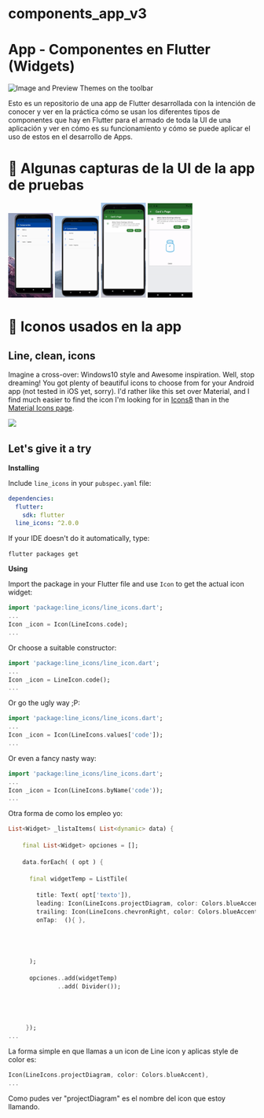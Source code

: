 # components_app_v3

# App - Componentes en Flutter (Widgets)

![Image and Preview Themes on the toolbar](https://www.hostgator.mx/blog/wp-content/uploads/2020/06/08-junho-Flutter.png) 

Esto es un repositorio de una app de Flutter desarrollada con la intención de conocer y ver en la práctica cómo se usan los diferentes tipos de componentes que hay en Flutter para el armado de toda la UI de una aplicación y ver en cómo es su funcionamiento y cómo se puede  aplicar el uso de estos en el desarrollo de Apps.

# 🚩 Algunas capturas de la UI de la app de pruebas


<img src="lib\data\pictures\JSONRead.jpg" width="18%"></img> 
<img src="lib\data\pictures\IconsNew.jpg" width="18%"></img> 
<img src="lib\data\pictures\CardsPageModel1.jpg" width="18%"></img>
<img src="lib\data\pictures\FadeInImageDEMO.gif" width="18%"></img>


# 🎈 Iconos usados en la app

## Line, clean, icons

Imagine a cross-over: Windows10 style and Awesome inspiration. Well, stop dreaming! You got plenty of beautiful icons to choose from for your Android app (not tested in iOS yet, sorry). I'd rather like this set over Material, and I find much easier to find the icon I'm looking for in [Icons8](https://icons8.com/line-awesome) than in the [Material Icons page](https://material.io/tools/icons/?style=baseline).

[<img src="https://maxcdn.icons8.com/app/uploads/2016/01/line-vs-font-awesome-header-2.0.png" />](https://maxcdn.icons8.com/app/uploads/2016/01/line-vs-font-awesome-header-2.0.png)

## Let's give it a try

**Installing**

Include `line_icons` in your `pubspec.yaml` file:

```yaml
dependencies:
  flutter:
    sdk: flutter
  line_icons: ^2.0.0
```

If your IDE doesn't do it automatically, type:

`flutter packages get`

**Using**

Import the package in your Flutter file and use `Icon` to get the actual icon widget:

```dart
import 'package:line_icons/line_icons.dart';
...
Icon _icon = Icon(LineIcons.code);
...
```

Or choose a suitable constructor:

```dart
import 'package:line_icons/line_icon.dart';
...
Icon _icon = LineIcon.code();
...
```

Or go the ugly way ;P:

```dart
import 'package:line_icons/line_icons.dart';
...
Icon _icon = Icon(LineIcons.values['code']);
...
```

Or even a fancy nasty way:

```dart
import 'package:line_icons/line_icons.dart';
...
Icon _icon = Icon(LineIcons.byName('code'));
...
```


Otra forma de como los empleo yo:

```dart
List<Widget> _listaItems( List<dynamic> data) {

    final List<Widget> opciones = [];

    data.forEach( ( opt ) {

      final widgetTemp = ListTile(

        title: Text( opt['texto']),
        leading: Icon(LineIcons.projectDiagram, color: Colors.blueAccent),
        trailing: Icon(LineIcons.chevronRight, color: Colors.blueAccent),
        onTap:  (){ },




      );

      opciones..add(widgetTemp)
              ..add( Divider());




     });
...
```

La forma simple en que llamas a un icon de Line icon y aplicas style de color es:
```dart
Icon(LineIcons.projectDiagram, color: Colors.blueAccent),
...
```
 Como pudes ver  "projectDiagram" es el nombre del icon que estoy llamando.


